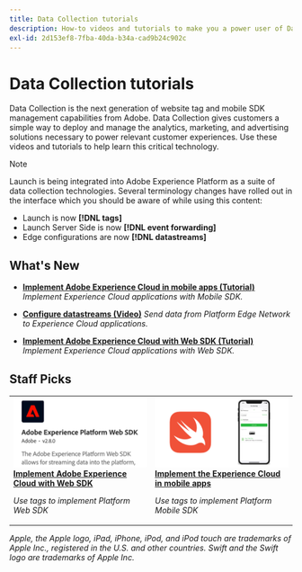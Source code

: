 ```yaml
---
title: Data Collection tutorials 
description: How-to videos and tutorials to make you a power user of Data Collection
exl-id: 2d153ef8-7fba-40da-b34a-cad9b24c902c
---
```

# Data Collection tutorials

Data Collection is the next generation of website tag and mobile SDK management capabilities from Adobe. Data Collection gives customers a simple way to deploy and manage the analytics, marketing, and advertising solutions necessary to power relevant customer experiences. Use these videos and tutorials to help learn this critical technology.

>[!NOTE]
>
>Launch is being integrated into Adobe Experience Platform as a suite of data collection technologies. Several terminology changes have rolled out in the interface which you should be aware of while using this content:
>
> * Launch is now **[!DNL tags]** 
> * Launch Server Side is now **[!DNL event forwarding]** 
> * Edge configurations are now **[!DNL datastreams]**

## What's New

* **[Implement Adobe Experience Cloud in mobile apps (Tutorial)](https://experienceleague.adobe.com/docs/platform-learn/implement-mobile-sdk/overview.html)**
    *Implement Experience Cloud applications with Mobile SDK.*

* **[Configure datastreams (Video)](https://experienceleague.adobe.com/docs/platform-learn/data-collection/edge-network/configure-datastreams.html)**
    *Send data from Platform Edge Network to Experience Cloud applications.*
* **[Implement Adobe Experience Cloud with Web SDK (Tutorial)](https://experienceleague.adobe.com/docs/platform-learn/implement-web-sdk/overview.html)**
    *Implement Experience Cloud applications with Web SDK.*



## Staff Picks

<table>
<tr>
  <td>
    <a href="https://experienceleague.adobe.com/docs/platform-learn/implement-web-sdk/overview.html" target="_blank">
      <img alt="Implement Adobe Experience Cloud with Web SDK" src="assets/thumb_websdk.png" />
    </a>
    <div>
      <a href="https://experienceleague.adobe.com/docs/platform-learn/implement-web-sdk/overview.html" target="_blank">
    <strong>Implement Adobe Experience Cloud with Web SDK</strong>
    </a>
    </div>
    <p>
    <em>Use tags to implement Platform Web SDK</em>
    <p>
  </td>
  <td>
    <a href="https://experienceleague.adobe.com/docs/platform-learn/implement-mobile-sdk/overview.html" target="_blank">
      <img alt="Implement in mobile apps" src="assets/thumb_swift.png" />
    </a>
    <div>
      <a href="https://experienceleague.adobe.com/docs/platform-learn/implement-mobile-sdk/overview.html" target="_blank">
    <strong>Implement the Experience Cloud in mobile apps</strong>
    </a>
    </div>
    <p>
    <em>Use tags to implement Platform Mobile SDK</em>
    <p>
  </td>
</tr>
</table>

*Apple, the Apple logo, iPad, iPhone, iPod, and iPod touch are trademarks of Apple Inc., registered in the U.S. and other countries. Swift and the Swift logo are trademarks of Apple Inc.*
